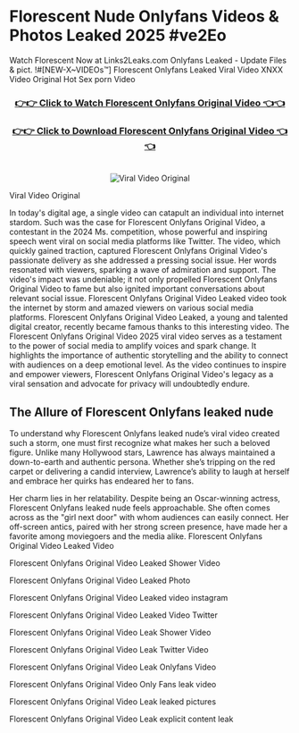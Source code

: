 # Florescent Nude Onlyfans Videos & Photos Leaked 2025 #ve2Eo

Watch Florescent Now at Links2Leaks.com Onlyfans Leaked - Update Files & pict. !#[NEW-X~VIDEOs™] Florescent Onlyfans Leaked Viral Video XNXX Video Original Hot Sex porn Video
<br>
<div align="center">
<h3><a href="https://links2leaks.com/florescent" rel="nofollow">👉👉 Click to Watch Florescent Onlyfans Original Video 👈👈</a></h3>
<h3><a href="https://links2leaks.com/florescent" rel="nofollow">👉👉 Click to Download Florescent Onlyfans Original Video 👈👈</a></h3>
<br>
<a href="https://links2leaks.com/florescent" rel="nofollow"><img src="https://i.ibb.co/Gkj2r4b/banner.png" alt="Viral Video Original" style="max-width: 100%; display: inline-block;" data-target="animated-image.originalImage"></a>
</div>

Viral Video Original

In today's digital age, a single video can catapult an individual into internet stardom. Such was the case for Florescent Onlyfans Original Video, a contestant in the 2024 Ms. competition, whose powerful and inspiring speech went viral on social media platforms like Twitter.
The video, which quickly gained traction, captured Florescent Onlyfans Original Video's passionate delivery as she addressed a pressing social issue. Her words resonated with viewers, sparking a wave of admiration and support. The video's impact was undeniable; it not only propelled Florescent Onlyfans Original Video to fame but also ignited important conversations about relevant social issue.
Florescent Onlyfans Original Video Leaked video took the internet by storm and amazed viewers on various social media platforms. Florescent Onlyfans Original Video Leaked, a young and talented digital creator, recently became famous thanks to this interesting video.
The Florescent Onlyfans Original Video 2025 viral video serves as a testament to the power of social media to amplify voices and spark change. It highlights the importance of authentic storytelling and the ability to connect with audiences on a deep emotional level. As the video continues to inspire and empower viewers, Florescent Onlyfans Original Video's legacy as a viral sensation and advocate for privacy will undoubtedly endure.

<h2>The Allure of Florescent Onlyfans leaked nude</h2>


To understand why Florescent Onlyfans leaked nude’s viral video created such a storm, one must first recognize what makes her such a beloved figure. Unlike many Hollywood stars, Lawrence has always maintained a down-to-earth and authentic persona. Whether she’s tripping on the red carpet or delivering a candid interview, Lawrence’s ability to laugh at herself and embrace her quirks has endeared her to fans.

Her charm lies in her relatability. Despite being an Oscar-winning actress, Florescent Onlyfans leaked nude feels approachable. She often comes across as the "girl next door" with whom audiences can easily connect. Her off-screen antics, paired with her strong screen presence, have made her a favorite among moviegoers and the media alike.
Florescent Onlyfans Original Video Leaked Video

Florescent Onlyfans Original Video Leaked Shower Video

Florescent Onlyfans Original Video Leaked Photo

Florescent Onlyfans Original Video Leaked video instagram

Florescent Onlyfans Original Video Leaked Video Twitter

Florescent Onlyfans Original Video Leak Shower Video

Florescent Onlyfans Original Video Leak Twitter Video

Florescent Onlyfans Original Video Leak Onlyfans Video

Florescent Onlyfans Original Video Only Fans leak video

Florescent Onlyfans Original Video Leak leaked pictures

Florescent Onlyfans Original Video Leak explicit content leak